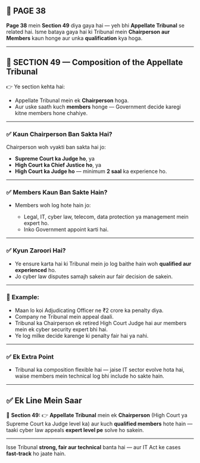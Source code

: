 ## 📄 **PAGE 38**

**Page 38** mein **Section 49** diya gaya hai — yeh bhi **Appellate Tribunal** se related hai.
Isme bataya gaya hai ki Tribunal mein **Chairperson aur Members** kaun honge aur unka **qualification** kya hoga.

---

## 🔹 **SECTION 49 — Composition of the Appellate Tribunal**

👉 Ye section kehta hai:

* Appellate Tribunal mein ek **Chairperson** hoga.
* Aur uske saath kuch **members** honge — Government decide karegi kitne members hone chahiye.

---

### ✅ **Kaun Chairperson Ban Sakta Hai?**

Chairperson woh vyakti ban sakta hai jo:

* **Supreme Court ka Judge ho**, ya
* **High Court ka Chief Justice ho**, ya
* **High Court ka Judge ho** — minimum **2 saal** ka experience ho.

---

### ✅ **Members Kaun Ban Sakte Hain?**

* Members woh log hote hain jo:

  * Legal, IT, cyber law, telecom, data protection ya management mein expert ho.
  * Inko Government appoint karti hai.

---

### ✅ **Kyun Zaroori Hai?**

* Ye ensure karta hai ki Tribunal mein jo log baithe hain woh **qualified aur experienced** ho.
* Jo cyber law disputes samajh sakein aur fair decision de sakein.

---

### 🧩 **Example:**

* Maan lo koi Adjudicating Officer ne ₹2 crore ka penalty diya.
* Company ne Tribunal mein appeal daali.
* Tribunal ka Chairperson ek retired High Court Judge hai aur members mein ek cyber security expert bhi hai.
* Ye log milke decide karenge ki penalty fair hai ya nahi.

---

### ✅ **Ek Extra Point**

* Tribunal ka composition flexible hai — jaise IT sector evolve hota hai, waise members mein technical log bhi include ho sakte hain.

---

## ✅ **Ek Line Mein Saar**

📌 **Section 49:**
👉 **Appellate Tribunal** mein ek **Chairperson** (High Court ya Supreme Court ka Judge level ka) aur kuch **qualified members** hote hain — taaki cyber law appeals **expert level pe** solve ho sakein.

---

Isse Tribunal **strong, fair aur technical** banta hai — aur IT Act ke cases **fast-track** ho jaate hain.
